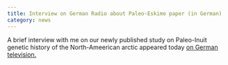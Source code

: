 ```yaml
---
title: Interview on German Radio about Paleo-Eskimo paper (in German)
category: news
---
```


A brief interview with me on our newly published study on Paleo-Inuit genetic history of the North-Ameerican arctic appeared today [on German television.](https://www.deutschlandfunk.de/amerikanische-ureinwohner-das-erbe-der-palaeo-eskimos.676.de.html?dram:article_id=450736)

<!--more-->